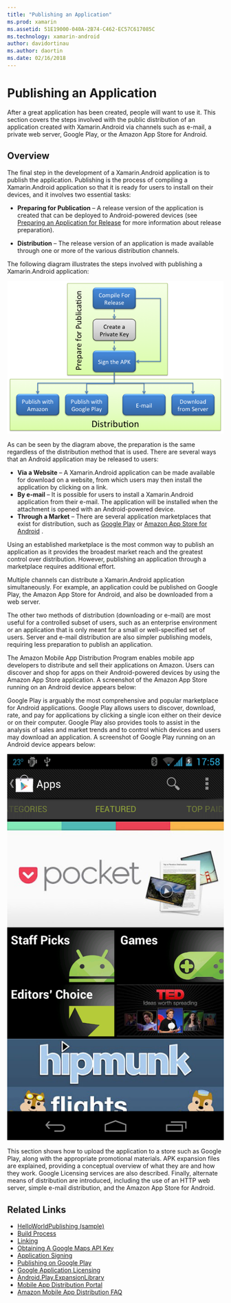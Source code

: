 ```yaml
---
title: "Publishing an Application"
ms.prod: xamarin
ms.assetid: 51E19000-040A-2B74-C462-EC57C617085C
ms.technology: xamarin-android
author: davidortinau
ms.author: daortin
ms.date: 02/16/2018
---
```


# Publishing an Application

After a great application has been created, people will want to use it. This
section covers the steps involved with the public distribution of an application
created with Xamarin.Android via channels such as e-mail, a private web server,
Google Play, or the Amazon App Store for Android.

## Overview

The final step in the development of a Xamarin.Android application is
to publish the application. Publishing is the process of compiling a
Xamarin.Android application so that it is ready for users to install on
their devices, and it involves two essential tasks:

- **Preparing for Publication** &ndash; A release version of the
    application is created that can be deployed to Android-powered
    devices (see [Preparing an Application for Release](~/android/deploy-test/release-prep/index.md)
    for more information about release preparation).

- **Distribution** &ndash; The release version of an application is made
    available through one or more of the various distribution channels.

The following diagram illustrates the steps involved with publishing a Xamarin.Android application:

[![Build and deploy flowchart](images/build-and-deploy-steps.png)](images/build-and-deploy-steps.png#lightbox)

As can be seen by the diagram above, the preparation is the same regardless
of the distribution method that is used. There are several ways that an Android
application may be released to users:

- **Via a Website** &ndash; A Xamarin.Android application can be made available for download on a website, from which users may then install the application by clicking on a link.
- **By e-mail** &ndash; It is possible for users to install a Xamarin.Android application from their e-mail. The application will be installed when the attachment is opened with an Android-powered device.
- **Through a Market** &ndash; There are several application marketplaces that exist for distribution, such as  [Google Play](http://play.google.com/) or  [Amazon App Store for Android](http://www.amazon.com/mobile-apps/b?ie=UTF8&node=2350149011) .

Using an established marketplace is the most common way to publish an
application as it provides the broadest market reach and the greatest control
over distribution. However, publishing an application through a marketplace
requires additional effort.

Multiple channels can distribute a Xamarin.Android application
simultaneously. For example, an application could be published on Google Play,
the Amazon App Store for Android, and also be downloaded from a web server.

The other two methods of distribution (downloading or e-mail) are most useful
for a controlled subset of users, such as an enterprise environment or an
application that is only meant for a small or well-specified set of users.
Server and e-mail distribution are also simpler publishing models, requiring
less preparation to publish an application.

The Amazon Mobile App Distribution Program enables mobile app developers to
distribute and sell their applications on Amazon. Users can discover and shop
for apps on their Android-powered devices by using the Amazon App Store
application. A screenshot of the Amazon App Store running on an Android device
appears below:

Google Play is arguably the most comprehensive and popular marketplace for
Android applications. Google Play allows users to discover, download, rate, and
pay for applications by clicking a single icon either on their device or on
their computer. Google Play also provides tools to assist in the analysis of
sales and market trends and to control which devices and users may download an
application. A screenshot of Google Play running on an Android device appears
below:

[![Google Play screenshot](images/google-play-app.png)](images/google-play-app.png#lightbox)

This section shows how to upload the application to a store such as
Google Play, along with the appropriate promotional materials. APK
expansion files are explained, providing a conceptual overview of what
they are and how they work. Google Licensing services are also
described. Finally, alternate means of distribution are introduced,
including the use of an HTTP web server, simple e-mail distribution,
and the Amazon App Store for Android.

## Related Links

- [HelloWorldPublishing (sample)](https://docs.microsoft.com/samples/xamarin/monodroid-samples/helloworldpublishing)
- [Build Process](~/android/deploy-test/building-apps/build-process.md)
- [Linking](~/android/deploy-test/linker.md)
- [Obtaining A Google Maps API Key](~/android/platform/maps-and-location/maps/obtaining-a-google-maps-api-key.md)
- [Application Signing](https://source.android.com/security/apksigning/)
- [Publishing on Google Play](https://developer.android.com/distribute/googleplay/publish/index.html)
- [Google Application Licensing](https://developer.android.com/guide/google/play/licensing/index.html)
- [Android.Play.ExpansionLibrary](https://github.com/mattleibow/Android.Play.ExpansionLibrary)
- [Mobile App Distribution Portal](https://developer.amazon.com/welcome.html)
- [Amazon Mobile App Distribution FAQ](https://developer.amazon.com/help/faq.html)
